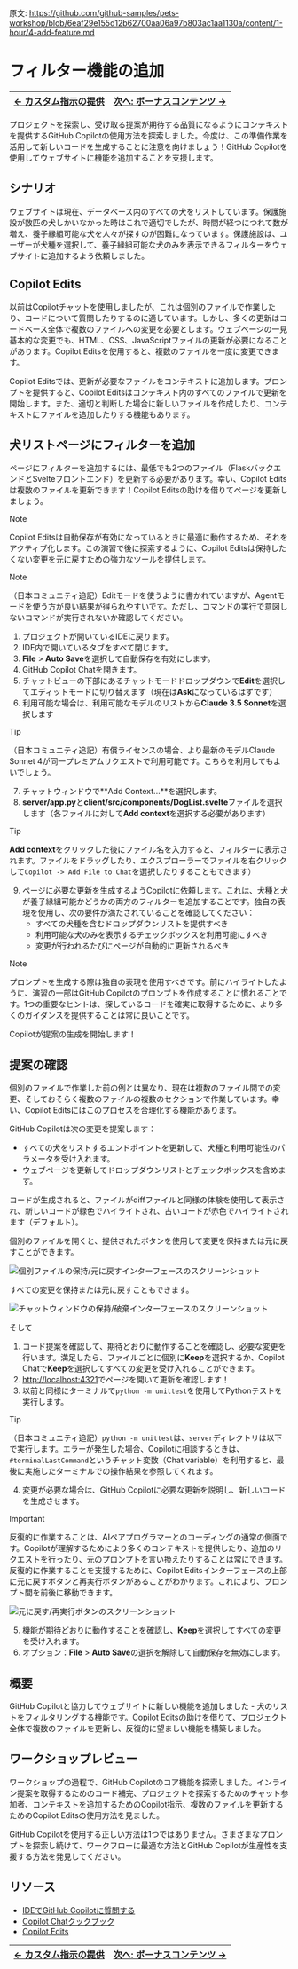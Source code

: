 原文: https://github.com/github-samples/pets-workshop/blob/6eaf29e155d12b62700aa06a97b803ac1aa1130a/content/1-hour/4-add-feature.md

# フィルター機能の追加

| [← カスタム指示の提供][walkthrough-previous] | [次へ: ボーナスコンテンツ →][walkthrough-next] |
|:-----------------------------------|------------------------------------------:|

プロジェクトを探索し、受け取る提案が期待する品質になるようにコンテキストを提供するGitHub Copilotの使用方法を探索しました。今度は、この準備作業を活用して新しいコードを生成することに注意を向けましょう！GitHub Copilotを使用してウェブサイトに機能を追加することを支援します。

## シナリオ

ウェブサイトは現在、データベース内のすべての犬をリストしています。保護施設が数匹の犬しかいなかった時はこれで適切でしたが、時間が経つにつれて数が増え、養子縁組可能な犬を人々が探すのが困難になっています。保護施設は、ユーザーが犬種を選択して、養子縁組可能な犬のみを表示できるフィルターをウェブサイトに追加するよう依頼しました。

## Copilot Edits

以前はCopilotチャットを使用しましたが、これは個別のファイルで作業したり、コードについて質問したりするのに適しています。しかし、多くの更新はコードベース全体で複数のファイルへの変更を必要とします。ウェブページの一見基本的な変更でも、HTML、CSS、JavaScriptファイルの更新が必要になることがあります。Copilot Editsを使用すると、複数のファイルを一度に変更できます。

Copilot Editsでは、更新が必要なファイルをコンテキストに追加します。プロンプトを提供すると、Copilot Editsはコンテキスト内のすべてのファイルで更新を開始します。また、適切と判断した場合に新しいファイルを作成したり、コンテキストにファイルを追加したりする機能もあります。

## 犬リストページにフィルターを追加

ページにフィルターを追加するには、最低でも2つのファイル（FlaskバックエンドとSvelteフロントエンド）を更新する必要があります。幸い、Copilot Editsは複数のファイルを更新できます！Copilot Editsの助けを借りてページを更新しましょう。

> [!NOTE]
> Copilot Editsは自動保存が有効になっているときに最適に動作するため、それをアクティブ化します。この演習で後に探索するように、Copilot Editsは保持したくない変更を元に戻すための強力なツールを提供します。

> [!NOTE]
> （日本コミュニティ追記）Editモードを使うように書かれていますが、Agentモードを使う方が良い結果が得られやすいです。ただし、コマンドの実行で意図しないコマンドが実行されないか確認してください。

1. プロジェクトが開いているIDEに戻ります。
2. IDE内で開いているタブをすべて閉じます。
3. **File** > **Auto Save**を選択して自動保存を有効にします。
4. GitHub Copilot Chatを開きます。
5. チャットビューの下部にあるチャットモードドロップダウンで**Edit**を選択してエディットモードに切り替えます（現在は**Ask**になっているはずです）
6. 利用可能な場合は、利用可能なモデルのリストから**Claude 3.5 Sonnet**を選択します
> [!TIP]
> （日本コミュニティ追記）有償ライセンスの場合、より最新のモデルClaude Sonnet 4が同一プレミアムリクエストで利用可能です。こちらを利用してもよいでしょう。
7. チャットウィンドウで**Add Context...**を選択します。
8. **server/app.py**と**client/src/components/DogList.svelte**ファイルを選択します（各ファイルに対して**Add context**を選択する必要があります）
> [!TIP]
> **Add context**をクリックした後にファイル名を入力すると、フィルターに表示されます。ファイルをドラッグしたり、エクスプローラーでファイルを右クリックして`Copilot -> Add File to Chat`を選択したりすることもできます）
9. ページに必要な更新を生成するようCopilotに依頼します。これは、犬種と犬が養子縁組可能かどうかの両方のフィルターを追加することです。独自の表現を使用し、次の要件が満たされていることを確認してください：
    - すべての犬種を含むドロップダウンリストを提供すべき
    - 利用可能な犬のみを表示するチェックボックスを利用可能にすべき
    - 変更が行われるたびにページが自動的に更新されるべき

> [!NOTE]
> プロンプトを生成する際は独自の表現を使用すべきです。前にハイライトしたように、演習の一部はGitHub Copilotのプロンプトを作成することに慣れることです。1つの重要なヒントは、探しているコードを確実に取得するために、より多くのガイダンスを提供することは常に良いことです。

Copilotが提案の生成を開始します！

## 提案の確認

個別のファイルで作業した前の例とは異なり、現在は複数のファイル間での変更、そしておそらく複数のファイルの複数のセクションで作業しています。幸い、Copilot Editsにはこのプロセスを合理化する機能があります。

GitHub Copilotは次の変更を提案します：

- すべての犬をリストするエンドポイントを更新して、犬種と利用可能性のパラメータを受け入れます。
- ウェブページを更新してドロップダウンリストとチェックボックスを含めます。

コードが生成されると、ファイルがdiffファイルと同様の体験を使用して表示され、新しいコードが緑色でハイライトされ、古いコードが赤色でハイライトされます（デフォルト）。

個別のファイルを開くと、提供されたボタンを使用して変更を保持または元に戻すことができます。

![個別ファイルの保持/元に戻すインターフェースのスクリーンショット](./images/copilot-edits-keep-undo-file.png)

すべての変更を保持または元に戻すこともできます。

![チャットウィンドウの保持/破棄インターフェースのスクリーンショット](./images/copilot-edits-keep-undo-global.png)

そして

1. コード提案を確認して、期待どおりに動作することを確認し、必要な変更を行います。満足したら、ファイルごとに個別に**Keep**を選択するか、Copilot Chatで**Keep**を選択してすべての変更を受け入れることができます。
2. [http://localhost:4321][tailspin-shelter-website]でページを開いて更新を確認します！
3. 以前と同様にターミナルで`python -m unittest`を使用してPythonテストを実行します。
> [!TIP]
> （日本コミュニティ追記）`python -m unittest`は、`server`ディレクトリは以下で実行します。エラーが発生した場合、Copilotに相談するときは、`#terminalLastCommand`というチャット変数（Chat variable）を利用すると、最後に実施したターミナルでの操作結果を参照してくれます。
4. 変更が必要な場合は、GitHub Copilotに必要な更新を説明し、新しいコードを生成させます。

> [!IMPORTANT]
> 反復的に作業することは、AIペアプログラマーとのコーディングの通常の側面です。Copilotが理解するためにより多くのコンテキストを提供したり、追加のリクエストを行ったり、元のプロンプトを言い換えたりすることは常にできます。反復的に作業することを支援するために、Copilot Editsインターフェースの上部に元に戻すボタンと再実行ボタンがあることがわかります。これにより、プロンプト間を前後に移動できます。
>
> ![元に戻す/再実行ボタンのスクリーンショット](./images/copilot-edits-history.png)

5. 機能が期待どおりに動作することを確認し、**Keep**を選択してすべての変更を受け入れます。
6. オプション：**File** > **Auto Save**の選択を解除して自動保存を無効にします。

## 概要

GitHub Copilotと協力してウェブサイトに新しい機能を追加しました - 犬のリストをフィルタリングする機能です。Copilot Editsの助けを借りて、プロジェクト全体で複数のファイルを更新し、反復的に望ましい機能を構築しました。

## ワークショップレビュー

ワークショップの過程で、GitHub Copilotのコア機能を探索しました。インライン提案を取得するためのコード補完、プロジェクトを探索するためのチャット参加者、コンテキストを追加するためのCopilot指示、複数のファイルを更新するためのCopilot Editsの使用方法を見ました。

GitHub Copilotを使用する正しい方法は1つではありません。さまざまなプロンプトを探索し続けて、ワークフローに最適な方法とGitHub Copilotが生産性を支援する方法を発見してください。

## リソース

- [IDEでGitHub Copilotに質問する][copilot-ask]
- [Copilot Chatクックブック][copilot-cookbook]
- [Copilot Edits][copilot-edits]

| [← カスタム指示の提供][walkthrough-previous] | [次へ: ボーナスコンテンツ →][walkthrough-next] |
|:-----------------------------------|------------------------------------------:|

[copilot-ask]: https://docs.github.com/en/copilot/using-github-copilot/copilot-chat/asking-github-copilot-questions-in-your-ide
[copilot-cookbook]: https://docs.github.com/en/copilot/copilot-chat-cookbook
[copilot-edits]: https://code.visualstudio.com/docs/copilot/copilot-edits
[tailspin-shelter-website]: http://localhost:4321
[walkthrough-previous]: ./3-copilot-instructions.md
[walkthrough-next]: ./5-bonus.md
